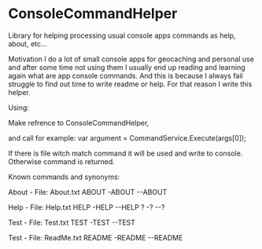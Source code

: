 # ConsoleCommandHelper
Library for helping processing usual console apps commands as help, about, etc... 

Motivation
I do a lot of small console apps for geocaching and personal use and after some time not using them I usually end up reading and learning again what are app console commands. And this is because I always fail struggle to find out time to write readme or help. For that reason I write this helper.

Using:

Make refrence to ConsoleCommandHelper,

and call for example:
var argument = CommandService.Execute(args[0]);

If there is file witch match command it will be used and write to console. Otherwise command is returned.

Known commands and synonyms:

About - File: About.txt
ABOUT
-ABOUT
--ABOUT

Help - File: Help.txt
HELP
-HELP
--HELP
?
-?
--?

Test  - File: Test.txt
TEST
-TEST
--TEST

Test  - File: ReadMe.txt
README
-README
--README
